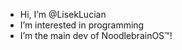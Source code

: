- Hi, I’m @LisekLucian
- I’m interested in programming
- I’m the main dev of NoodlebrainOS™️!

<!---
LisekLucian/LisekLucian is a ✨ special ✨ repository because its `README.md` (this file) appears on your GitHub profile.
You can click the Preview link to take a look at your changes.
--->
